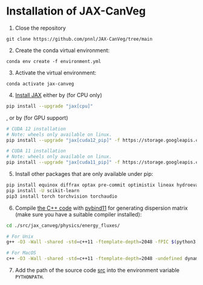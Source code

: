 # Installation of JAX-CanVeg

1. Close the repository
```
git clone https://github.com/pnnl/JAX-CanVeg/tree/main
```

2. Create the conda virtual environment:
```
conda env create -f environment.yml
```

3. Activate the virtual environment:
```
conda activate jax-canveg
```

4. [Install JAX](https://github.com/google/jax#installation) either by (for CPU only)
```sh
pip install --upgrade "jax[cpu]"
```
, or by (for GPU support)
```sh
# CUDA 12 installation
# Note: wheels only available on linux.
pip install --upgrade "jax[cuda12_pip]" -f https://storage.googleapis.com/jax-releases/jax_cuda_releases.html

# CUDA 11 installation
# Note: wheels only available on linux.
pip install --upgrade "jax[cuda11_pip]" -f https://storage.googleapis.com/jax-releases/jax_cuda_releases.html
```

5. Install other packages that are only available under pip:
```sh
pip install equinox diffrax optax pre-commit optimistix lineax hydroeval pyproj
pip install -U scikit-learn
pip3 install torch torchvision torchaudio
```

6. Compile [the C++ code](./src/jax_canveg/physics/energy_fluxes/DispersionMatrix.cpp) with [pybind11](https://github.com/pybind/pybind11) for generating dispersion matrix (make sure you have a suitable compiler installed):
```sh
cd ./src/jax_canveg/physics/energy_fluxes/

# For Unix
g++ -O3 -Wall -shared -std=c++11 -ftemplate-depth=2048 -fPIC $(python3 -m pybind11 --includes) DispersionMatrix.cpp -o dispersion$(python3-config --extension-suffix)

# For MacOS
c++ -O3 -Wall -shared -std=c++11 -ftemplate-depth=2048 -undefined dynamic_lookup $(python3 -m pybind11 --includes) DispersionMatrix.cpp -o dispersion$(python3-config --extension-suffix)
```

7. Add the path of the source code [src](./src) into the environment variable `PYTHONPATH`.